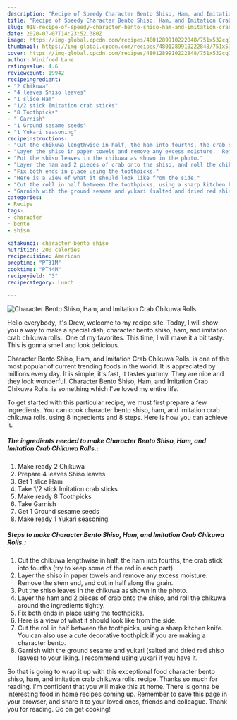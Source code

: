 ```yaml
---
description: "Recipe of Speedy Character Bento Shiso, Ham, and Imitation Crab Chikuwa Rolls."
title: "Recipe of Speedy Character Bento Shiso, Ham, and Imitation Crab Chikuwa Rolls."
slug: 918-recipe-of-speedy-character-bento-shiso-ham-and-imitation-crab-chikuwa-rolls
date: 2020-07-07T14:23:52.380Z
image: https://img-global.cpcdn.com/recipes/4801289910222848/751x532cq70/character-bento-shiso-ham-and-imitation-crab-chikuwa-rolls-recipe-main-photo.jpg
thumbnail: https://img-global.cpcdn.com/recipes/4801289910222848/751x532cq70/character-bento-shiso-ham-and-imitation-crab-chikuwa-rolls-recipe-main-photo.jpg
cover: https://img-global.cpcdn.com/recipes/4801289910222848/751x532cq70/character-bento-shiso-ham-and-imitation-crab-chikuwa-rolls-recipe-main-photo.jpg
author: Winifred Lane
ratingvalue: 4.6
reviewcount: 19942
recipeingredient:
- "2 Chikuwa"
- "4 leaves Shiso leaves"
- "1 slice Ham"
- "1/2 stick Imitation crab sticks"
- "8 Toothpicks"
- " Garnish"
- "1 Ground sesame seeds"
- "1 Yukari seasoning"
recipeinstructions:
- "Cut the chikuwa lengthwise in half, the ham into fourths, the crab stick into fourths (try to keep some of the red in each part)."
- "Layer the shiso in paper towels and remove any excess moisture.  Remove the stem end, and cut in half along the grain."
- "Put the shiso leaves in the chikuwa as shown in the photo."
- "Layer the ham and 2 pieces of crab onto the shiso, and roll the chikuwa around the ingredients tightly."
- "Fix both ends in place using the toothpicks."
- "Here is a view of what it should look like from the side."
- "Cut the roll in half between the toothpicks, using a sharp kitchen knife.  You can also use a cute decorative toothpick if you are making a character bento."
- "Garnish with the ground sesame and yukari (salted and dried red shiso leaves) to your liking. I recommend using yukari if you have it."
categories:
- Recipe
tags:
- character
- bento
- shiso

katakunci: character bento shiso 
nutrition: 200 calories
recipecuisine: American
preptime: "PT31M"
cooktime: "PT44M"
recipeyield: "3"
recipecategory: Lunch

---
```



![Character Bento Shiso, Ham, and Imitation Crab Chikuwa Rolls.](https://img-global.cpcdn.com/recipes/4801289910222848/751x532cq70/character-bento-shiso-ham-and-imitation-crab-chikuwa-rolls-recipe-main-photo.jpg)

Hello everybody, it's Drew, welcome to my recipe site. Today, I will show you a way to make a special dish, character bento shiso, ham, and imitation crab chikuwa rolls.. One of my favorites. This time, I will make it a bit tasty. This is gonna smell and look delicious.

Character Bento Shiso, Ham, and Imitation Crab Chikuwa Rolls. is one of the most popular of current trending foods in the world. It is appreciated by millions every day. It is simple, it's fast, it tastes yummy. They are nice and they look wonderful. Character Bento Shiso, Ham, and Imitation Crab Chikuwa Rolls. is something which I've loved my entire life.




To get started with this particular recipe, we must first prepare a few ingredients. You can cook character bento shiso, ham, and imitation crab chikuwa rolls. using 8 ingredients and 8 steps. Here is how you can achieve it.

<!--inarticleads1-->

##### The ingredients needed to make Character Bento Shiso, Ham, and Imitation Crab Chikuwa Rolls.:

1. Make ready 2 Chikuwa
1. Prepare 4 leaves Shiso leaves
1. Get 1 slice Ham
1. Take 1/2 stick Imitation crab sticks
1. Make ready 8 Toothpicks
1. Take  Garnish
1. Get 1 Ground sesame seeds
1. Make ready 1 Yukari seasoning




<!--inarticleads2-->

##### Steps to make Character Bento Shiso, Ham, and Imitation Crab Chikuwa Rolls.:

1. Cut the chikuwa lengthwise in half, the ham into fourths, the crab stick into fourths (try to keep some of the red in each part).
1. Layer the shiso in paper towels and remove any excess moisture.  Remove the stem end, and cut in half along the grain.
1. Put the shiso leaves in the chikuwa as shown in the photo.
1. Layer the ham and 2 pieces of crab onto the shiso, and roll the chikuwa around the ingredients tightly.
1. Fix both ends in place using the toothpicks.
1. Here is a view of what it should look like from the side.
1. Cut the roll in half between the toothpicks, using a sharp kitchen knife.  You can also use a cute decorative toothpick if you are making a character bento.
1. Garnish with the ground sesame and yukari (salted and dried red shiso leaves) to your liking. I recommend using yukari if you have it.




So that is going to wrap it up with this exceptional food character bento shiso, ham, and imitation crab chikuwa rolls. recipe. Thanks so much for reading. I'm confident that you will make this at home. There is gonna be interesting food in home recipes coming up. Remember to save this page in your browser, and share it to your loved ones, friends and colleague. Thank you for reading. Go on get cooking!
